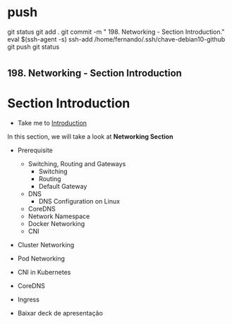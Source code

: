 
# ###################################################################################################################### 
# ###################################################################################################################### 
#  push

git status
git add .
git commit -m " 198. Networking - Section Introduction."
eval $(ssh-agent -s)
ssh-add /home/fernando/.ssh/chave-debian10-github
git push
git status



# ###################################################################################################################### 
# ###################################################################################################################### 
## 198. Networking - Section Introduction

# Section Introduction

  - Take me to [Introduction](https://kodekloud.com/topic/networking-introduction/)

In this section, we will take a look at **Networking Section**

- Prerequisite 
    - Switching, Routing and Gateways
      - Switching
      - Routing
      - Default Gateway
    - DNS
      - DNS Configuration on Linux
    - CoreDNS
    - Network Namespace
    - Docker Networking
    - CNI
- Cluster Networking
- Pod Networking
- CNI in Kubernetes
- CoreDNS
- Ingress


- Baixar deck de apresentação